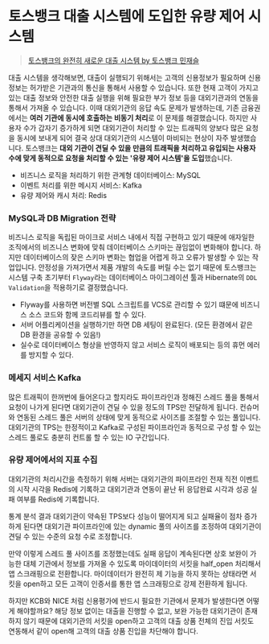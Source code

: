 # 토스뱅크 대출 시스템에 도입한 유량 제어 시스템

> [토스뱅크의 완전히 새로운 대출 시스템 by 토스뱅크 민재슬](https://www.youtube.com/watch?v=SLamxuykpnw)

대출 시스템을 생각해보면, 대출이 실행되기 위해서는 고객의 신용정보가 필요하며 신용정보는 허가받은 기관과의 통신을 통해서 사용할 수 있습니다. 또한 현재 고객이 가지고 있는 대출 정보와 안전한 대출 실행을 위해 필요한 부가 정보 등을 대외기관과의 연동을 통해서 가져올 수 있습니다. 이때 대외기관의 응답 속도 문제가 발생하는데, 기존 금융권에서는 **여러 기관에 동시에 호출하는 비동기 처리**로 이 문제를 해결했습니다. 하지만 사용자 수가 갑자기 증가하게 되면 대외기관이 처리할 수 있는 트래픽의 양보다 많은 요청을 동시에 보내게 되어 결국 상대 대외기관의 시스템이 마비되는 현상이 자주 발생했습니다. 토스뱅크는 **대외 기관이 견딜 수 있을 만큼의 트래픽을 처리하고 유입되는 사용자 수에 맞게 동적으로 요청을 처리할 수 있는 '유량 제어 시스템'을 도입**했습니다. 

- 비즈니스 로직을 처리하기 위한 관계형 데이터베이스: MySQL
- 이벤트 처리를 위한 메시지 서비스: Kafka
- 유량 제어와 캐시 처리: Redis

### MySQL과 DB Migration 전략

비즈니스 로직을 독립된 마이크로 서비스 내에서 직접 구현하고 있기 때문에 애자일한 조직에서의 비즈니스 변화에 맞춰 데이터베이스 스키마는 끊임없이 변화해야 합니다. 하지만 데이터베이스의 잦은 스키마 변화는 협업을 어렵게 하고 오류가 발생할 수 있는 작업입니다. 안정성을 가져가면서 제품 개발의 속도를 버릴 수는 없기 때문에 토스뱅크는 시스템 구축 초기부터 `Flyway`라는 데이터베이스 마이그레이션 툴과 Hibernate의 `DDL Validation`을 적용하기로 결정했습니다. 

- Flyway를 사용하면 버전별 SQL 스크립트를 VCS로 관리할 수 있기 떄문에 비즈니스 소스 코드와 함께 코드리뷰를 할 수 있다. 
- 서버 어플리케이션을 실행하기만 하면 DB 세팅이 완료된다. (모든 환경에서 같은 DB 환경을 공유할 수 있음!)
- 실수로 데이터베이스 형상을 반영하지 않고 서비스 로직이 배포되는 등의 휴먼 에러를 방지할 수 있다. 

### 메세지 서비스 Kafka

많은 트래픽이 한꺼번에 들어온다고 할지라도 파이프라인과 정해진 스레드 풀을 통해서 요청이 나가게 된다면 대외기관이 견딜 수 있을 정도의 TPS만 전달하게 됩니다. 컨슈머와 연동된 스레드 풀은 서버의 상태에 맞게 동적으로 사이즈를 조절할 수 있는 풀입니다. 대외기관의 TPS는 한정적이고 Kafka로 구성된 파이프라인과 동적으로 구성 할 수 있는 스레드 풀로도 충분히 컨트롤 할 수 있는 IO 구간입니다. 

### 유량 제어에서의 지표 수집

대외기관의 처리시간을 측정하기 위해 서버는 대외기관의 파이프라인 전재 직전 이벤트의 시작 시각을 Redis에 기록하고 대외기관과 연동이 끝난 뒤 응답완료 시각과 성공 실패 여부를 Redis에 기록합니다. 

통계 분석 결과 대외기관이 약속된 TPS보다 성능이 떨어지게 되고 실패율이 점차 증가하게 된다면 대외기관 파이프라인에 있는 dynamic 풀의 사이즈를 조정하여 대외기관이 견딜 수 있는 수준의 요청 수로 조정합니다. 

만약 이렇게 스레드 풀 사이즈를 조정했는데도 실패 응답이 계속된다면 상호 보완이 가능한 대체 기관에서 정보를 가져올 수 있도록 마이데이터의 서킷을 half_open 처리해서 앱 스크래핑으로 전환합니다. 마이데이터가 완전히 제 기능을 하지 못하는 상태라면 서킷을 open하고 모든 고객이 인증서를 통한 앱 스크래핑으로 강제 전환하게 됩니다. 

하지만 KCB와 NICE 처럼 신용평가에 반드시 필요한 기관에서 문제가 발생한다면 어떻게 해야할까요? 해당 정보 없이는 대출을 진행할 수 없고, 보완 가능한 대외기관이 존재하지 않기 때문에 대외기관의 서킷을 open하고 고객의 대출 상품 전체의 진입 서킷도 연동해서 같이 open해 고객의 대출 상품 진입을 차단해야 합니다. 
